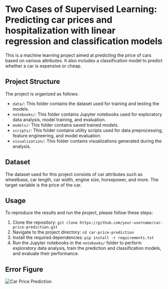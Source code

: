 # Two Cases of Supervised Learning: Predicting car prices and hospitalization with linear regression and classification models

This is a machine learning project aimed at predicting the price of cars based on various attributes. It also includes a classification model to predict whether a car is expensive or cheap. 

## Project Structure

The project is organized as follows:

- `data/`: This folder contains the dataset used for training and testing the models.
- `notebooks/`: This folder contains Jupyter notebooks used for exploratory data analysis, model training, and evaluation.
- `models/`: This folder contains saved trained models.
- `scripts/`: This folder contains utility scripts used for data preprocessing, feature engineering, and model evaluation.
- `visualization/`: This folder contains visualizations generated during the analysis.

## Dataset

The dataset used for this project consists of car attributes such as wheelbase, car length, car width, engine size, horsepower, and more. The target variable is the price of the car.

## Usage

To reproduce the results and run the project, please follow these steps:

1. Clone the repository: `git clone https://github.com/your-username/car-price-prediction.git`
2. Navigate to the project directory: `cd car-price-prediction`
3. Install the required dependencies: `pip install -r requirements.txt`
4. Run the Jupyter notebooks in the `notebooks/` folder to perform exploratory data analysis, train the prediction and classification models, and evaluate their performance.

## Error Figure

![Car Price Prediction](https://raw.githubusercontent.com/cristhianc001/predicting-prices-and-hospitalization-with-supervised-learning/main/visualizations/hist-errors-linear-cars.png)


